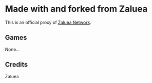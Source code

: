 
# Made with and forked from Zaluea
This is an official proxy of [Zaluea Network](https://discord.gg/8SDaUugBqu).

## Games
None...

## Credits
Zaluea
